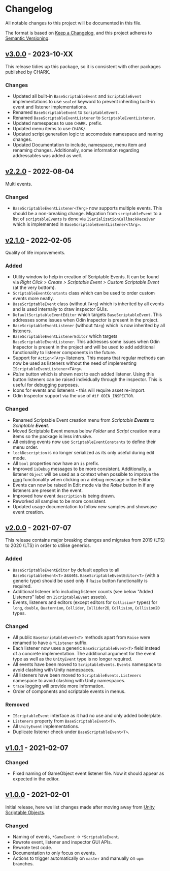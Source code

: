 ﻿# Changelog

All notable changes to this project will be documented in this file.

The format is based on [Keep a Changelog](https://keepachangelog.com/en/1.0.0/),
and this project adheres to [Semantic Versioning](https://semver.org/spec/v2.0.0.html).

## [v3.0.0](https://github.com/chark/scriptable-events/compare/v2.2.0...v3.0.0) - 2023-10-XX

This release tidies up this package, so it is consistent with other packages published by CHARK.

### Changes

- Updated all built-in `BaseScriptableEvent` and `ScriptableEvent` implementations to use `sealed` keyword to prevent inheriting built-in event and listener implementations.
- Renamed `BaseScriptableEvent` to `ScriptableEvent`.
- Renamed `BaseScriptableEventListener` to `ScriptableEventListener`.
- Updated namespaces to use `CHARK.` prefix.
- Updated menu items to use `CHARK/`.
- Updated script generation logic to accomodate namespace and naming changes.
- Updated Documentation to include, namespace, menu item and renaming changes. Additionally, some information regarding addressables was added as well.

## [v2.2.0](https://github.com/chark/scriptable-events/compare/v2.0.0...v2.2.0) - 2022-08-04

Multi events.

### Changed

- `BaseScriptableEventListener<TArg>` now supports multiple events. This should be a non-breaking change. Migration from `scriptableEvent` to a list of `scriptableEvents` is done via `ISerializationCallbackReceiver` which is implemented in `BaseScriptableEventListener<TArg>`.

## [v2.1.0](https://github.com/chark/scriptable-events/compare/v2.0.0...v2.1.0) - 2022-02-05

Quality of life improvements.

### Added

- Utility window to help in creation of Scriptable Events. It can be found via _Right Click > Create > Scriptable Event > Custom Scriptable Event_ (at the very bottom).
- `ScriptableEventConstants` class which can be used to order custom events more neatly.
- `BaseScriptableEvent` class (without `TArg`) which is inherited by all events and is used internally to draw inspector GUIs.
- `DefaultScriptableEventEditor` which targets `BaseScriptableEvent`. This addresses some issues when Odin Inspector is present in the project.
- `BaseScriptableEventListener` (without `TArg`) which is now inherited by all listeners.
- `BaseScriptableEventListenerEditor` which targets `BaseScriptableEventListener`. This addresses some issues when Odin Inspector is present in the project and will be used to add additional functionality to listener components in the future.
- Support for `Action<TArg>` listeners. This means that regular methods can now be used as listeners without the need of implementing `IScriptableEventListener<TArg>`.
- _Raise_ button which is shown next to each added listener. Using this button listeners can be raised individually through the inspector. This is useful for debugging purposes.
- Icons for events and listeners - this will require asset re-import.
- Odin Inspector support via the use of `#if ODIN_INSPECTOR`.

### Changed

- Renamed Scriptable Event creation menu from _Scriptable **Events**_ to _Scriptable **Event**_.
- Moved Scriptable Event menus below _Folder_ and _Script_ creation menu items so the package is less intrusive.
- All existing events now use `ScriptableEventConstants` to define their menu order.
- `lockDescription` is no longer serialized as its only useful during edit mode.
- All `bool` properties now have an `is` prefix.
- Improved `isDebug` messages to be more consistent. Additionally, a listener `Object` will be used as a context when possible to improve the [ping](https://docs.unity3d.com/ScriptReference/EditorGUIUtility.PingObject.html) functionality when clicking on a debug message in the Editor.
- Events can now be raised in Edit mode via the _Raise_ button in if any listeners are present in the event.
- Improved how event `description` is being drawn.
- Reworked all samples to be more consistent.
- Updated usage documentation to follow new samples and showcase event creation.

## [v2.0.0](https://github.com/chark/scriptable-events/compare/v1.0.1...v2.0.0) - 2021-07-07

This release contains major breaking changes and migrates from 2019 (LTS) to 2020 (LTS) in order to utilise generics.

### Added

- `BaseScriptableEventEditor` by default applies to all `BaseScriptableEvent<T>` assets. `BaseScriptableEventEditor<T>` (with a generic type) should be used only if `Raise` button functionality is required.
- Additional listener info including listener counts (see below "Added Listeners" label on `IScriptableEvent` assets).
- Events, listeners and editors (except editors for `Collision*` types) for `long`, `double`, `Quaternion`, `Collider`, `Collider2D`, `Collision`, `Collision2D` types.

### Changed

- All public `BaseScriptableEvent<T>` methods apart from `Raise` were renamed to have a `*Listener` suffix.
- Each listener now uses a generic `BaseScriptableEvent<T>` field instead of a concrete implementation. The additional argument for the event type as well as the `UnityEvent` type is no longer required.
- All events have been moved to `ScriptableEvents.Events` namespace to avoid clashing with Unity namespaces.
- All listeners have been moved to `ScriptableEvents.Listeners` namespace to avoid clashing with Unity namespaces.
- `trace` logging will provide more information.
- Order of components and scriptable events in menus.

### Removed

- `IScriptableEvent` interface as it had no use and only added boilerplate.
- `Listeners` property from `BaseScriptableEvent<T>`.
- All `UnityEvent` implementations.
- Duplicate listener check under `BaseScriptableEvent<T>`.

## [v1.0.1](https://github.com/chark/scriptable-events/compare/v1.0.0...v1.0.1) - 2021-02-07

### Changed

- Fixed naming of GameObject event listener file. Now it should appear as expected in the editor.

## [v1.0.0](https://github.com/chark/scriptable-events/compare/v1.0.0) - 2021-02-01

Initial release, here we list changes made after moving away from [Unity Scriptable Objects](https://github.com/chark/unity-scriptable-objects).

### Changed

- Naming of events, `*GameEvent` -> `*ScriptableEvent`.
- Rewrote event, listener and inspector GUI APIs.
- Rewrote test code.
- Documentation to only focus on events.
- Actions to trigger automatically on `master` and manually on `upm` branches.
